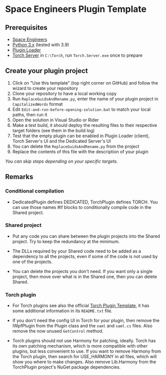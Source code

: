 # Space Engineers Plugin Template

## Prerequisites

- [Space Engineers](https://store.steampowered.com/app/244850/Space_Engineers/)
- [Python 3.x](https://python.org) (tested with 3.9)
- [Plugin Loader](https://steamcommunity.com/sharedfiles/filedetails/?id=2407984968)
- [Torch Server](https://torchapi.net/) in `C:\Torch`, run `Torch.Server.exe` once to prepare

## Create your plugin project

1. Click on "Use this template" (top right corner on GitHub) and follow the wizard to create your repository
2. Clone your repository to have a local working copy
3. Run `ReplaceGuidsAndRename.py`, enter the name of your plugin project in `CapitalizedWords` format
4. Edit `Edit-and-run-before-opening-solution.bat` to match your local paths, then run it
5. Open the solution in Visual Studio or Rider
6. Make a test build, it should deploy the resulting files to their respective target folders (see them in the build log) 
7. Test that the empty plugin can be enabled in Plugin Loader (client), Torch Server's UI and the Dedicated Server's UI
8. You can delete the `ReplaceGuidsAndRename.py` from the project
9. Replace the contents of this file with the description of your plugin

_You can skip steps depending on your specific targets._

## Remarks

### Conditional compilation

- DedicatedPlugin defines DEDICATED, TorchPlugin defines TORCH. 
  You can use those names #if blocks to conditionally compile code in the Shared project.

### Shared project

- Put any code you can share between the plugin projects into the Shared project. 
  Try to keep the redundancy at the minimum.

- The DLLs required by your Shared code need to be added as a dependency to all the projects, 
  even if some of the code is not used by one of the projects.

- You can delete the projects you don't need. If you want only a single project, 
  then move over what is in the Shared one, then you can delete Shared.

### Torch plugin

- For Torch plugins see also the official
  [Torch Plugin Template](https://torchapi.com/wiki/index.php/Torch_Plugin_Template),
  it has some additional information in its `README.txt` file.

- If you don't need the config UI in Torch for your plugin, then remove the IWpfPlugin
  from the Plugin class and the `xaml` and `xaml.cs` files. Also remove the now unused
  `GetControl` method.
 
- Torch plugins should not use Harmony for patching, ideally. 
  Torch has its own patching mechanism, which is more compatible with other plugins, 
  but less convenient to use. If you want to remove Harmony from the Torch plugin, 
  then search for USE_HARMONY in all files, which will show you where to make changes. 
  Also remove Lib.Harmony from the TorchPlugin project's NuGet package dependencies.